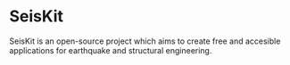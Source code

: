 # SeisKit

SeisKit is an open-source project which aims to create free and accesible applications for earthquake and structural engineering. 